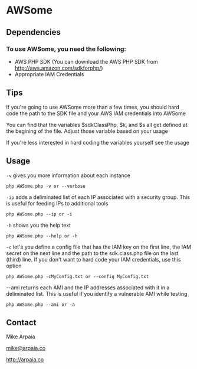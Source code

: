 AWSome
======

Dependencies
------------

### To use AWSome, you need the following:                                      
* AWS PHP SDK (You can download the AWS PHP SDK from http://aws.amazon.com/sdkforphp/)
* Appropriate IAM Credentials                                           

Tips
----
If you're going to use AWSome more than a few times, you should hard code the path to the SDK file and your AWS IAM credentials into AWSome

You can find that the variables $sdkClassPhp, $k, and $s all get defined at the begining of the file. Adjust those variable based on your usage

If you're less interested in hard coding the variables yourself see the usage

Usage
----
`-v` gives you more information about each instance                       

	php AWSome.php -v or --verbose 

`-ip` adds a <CR> deliminated list of each IP associated with a security group. This is useful for feeding IPs to additional tools

	php AWSome.php --ip or -i

`-h` shows you the help text

	php AWSome.php --help or -h

`-c` let's you define a config file that has the IAM key on the first line, the IAM secret on the next line and the path to the sdk.class.php file on the last (third) line. If you don't want to hard code your IAM credentials, use this option 	

	php AWSome.php -cMyConfig.txt or --config MyConfig.txt                  


--ami returns each AMI and the IP addresses associated with it in a <CR> deliminated list. This is useful if you identify a vulnerable AMI while testing

	php AWSome.php --ami or -a

Contact                                                                   
-------

Mike Arpaia                                                             

mike@arpaia.co

http://arpaia.co